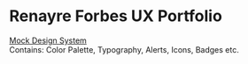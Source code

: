 # Renayre Forbes UX Portfolio

[Mock Design System](https://ibm.biz/BdGKTb)  
Contains: Color Palette, Typography, Alerts, Icons, Badges etc. 
